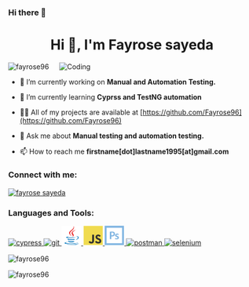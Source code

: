 ### Hi there 👋

<h1 align="center">Hi 👋, I'm Fayrose sayeda</h1>
<img align="right" alt="Coding" width="400" src="https://sysdig.com/wp-content/uploads/BlogImages-DevelopersFatige-featured-v3.gif">
<p align="left"> <img src="https://komarev.com/ghpvc/?username=fayrose96&label=Profile%20views&color=0e75b6&style=flat" alt="fayrose96" /> </p>

- 🔭 I’m currently working on **Manual and Automation Testing.**

- 🌱 I’m currently learning **Cyprss and TestNG automation**

- 👨‍💻 All of my projects are available at [https://github.com/Fayrose96](https://github.com/Fayrose96)

- 💬 Ask me about **Manual testing and automation testing.**

- 📫 How to reach me **firstname[dot]lastname1995[at]gmail.com**

<h3 align="left">Connect with me:</h3>
<p align="left">
<a href="https://fb.com/fayrose sayeda" target="blank"><img align="center" src="https://raw.githubusercontent.com/rahuldkjain/github-profile-readme-generator/master/src/images/icons/Social/facebook.svg" alt="fayrose sayeda" height="30" width="40" /></a>
</p>

<h3 align="left">Languages and Tools:</h3>
<p align="left"> <a href="https://www.cypress.io" target="_blank" rel="noreferrer"> <img src="https://raw.githubusercontent.com/simple-icons/simple-icons/6e46ec1fc23b60c8fd0d2f2ff46db82e16dbd75f/icons/cypress.svg" alt="cypress" width="40" height="40"/> </a> <a href="https://git-scm.com/" target="_blank" rel="noreferrer"> <img src="https://www.vectorlogo.zone/logos/git-scm/git-scm-icon.svg" alt="git" width="40" height="40"/> </a> <a href="https://www.java.com" target="_blank" rel="noreferrer"> <img src="https://raw.githubusercontent.com/devicons/devicon/master/icons/java/java-original.svg" alt="java" width="40" height="40"/> </a> <a href="https://developer.mozilla.org/en-US/docs/Web/JavaScript" target="_blank" rel="noreferrer"> <img src="https://raw.githubusercontent.com/devicons/devicon/master/icons/javascript/javascript-original.svg" alt="javascript" width="40" height="40"/> </a> <a href="https://www.photoshop.com/en" target="_blank" rel="noreferrer"> <img src="https://raw.githubusercontent.com/devicons/devicon/master/icons/photoshop/photoshop-line.svg" alt="photoshop" width="40" height="40"/> </a> <a href="https://postman.com" target="_blank" rel="noreferrer"> <img src="https://www.vectorlogo.zone/logos/getpostman/getpostman-icon.svg" alt="postman" width="40" height="40"/> </a> <a href="https://www.selenium.dev" target="_blank" rel="noreferrer"> <img src="https://raw.githubusercontent.com/detain/svg-logos/780f25886640cef088af994181646db2f6b1a3f8/svg/selenium-logo.svg" alt="selenium" width="40" height="40"/> </a> </p>

<p><img align="center" src="https://github-readme-stats.vercel.app/api/top-langs?username=fayrose96&show_icons=true&locale=en&layout=compact" alt="fayrose96" /></p>

<p><img align="center" src="https://github-readme-streak-stats.herokuapp.com/?user=fayrose96&" alt="fayrose96" /></p>

